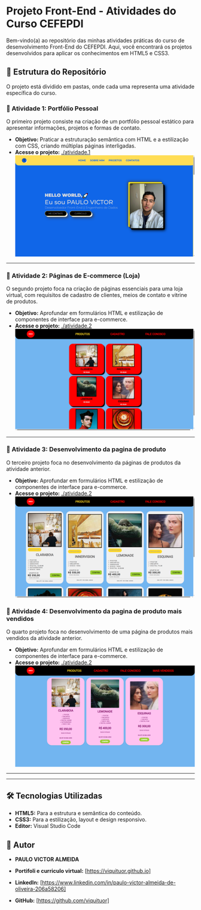 # Projeto Front-End - Atividades do Curso CEFEPDI

Bem-vindo(a) ao repositório das minhas atividades práticas do curso de desenvolvimento Front-End do CEFEPDI. Aqui, você encontrará os projetos desenvolvidos para aplicar os conhecimentos em HTML5 e CSS3.

## 📂 Estrutura do Repositório

O projeto está dividido em pastas, onde cada uma representa uma atividade específica do curso.

### 🚀 Atividade 1: Portfólio Pessoal

O primeiro projeto consiste na criação de um portfólio pessoal estático para apresentar informações, projetos e formas de contato.

* **Objetivo:** Praticar a estruturação semântica com HTML e a estilização com CSS, criando múltiplas páginas interligadas.
* **Acesse o projeto:** [./atividade.1](/Atividade.1)
![pagina incial da atividade 1](/assets/atv.1.png)

---

### 🛒 Atividade 2: Páginas de E-commerce (Loja)

O segundo projeto foca na criação de páginas essenciais para uma loja virtual, com requisitos de cadastro de clientes, meios de contato e vitrine de produtos.

* **Objetivo:** Aprofundar em formulários HTML e estilização de componentes de interface para e-commerce.
* **Acesse o projeto:** [./atividade.2](/Atividade.2)
![pagina incial da atividade 2](/assets/atv.2.png)

---

### 🔧 Atividade 3: Desenvolvimento da pagina de produto

O terceiro projeto foca no desenvolvimento da páginas de produtos da atividade anterior.

* **Objetivo:** Aprofundar em formulários HTML e estilização de componentes de interface para e-commerce.
* **Acesse o projeto:** [./atividade.2](/Atividade.3)
![pagina incial da atividade 2](/assets/atv.3.png)

### 🔧 Atividade 4: Desenvolvimento da pagina de produto mais vendidos

O quarto projeto foca no desenvolvimento de uma página de produtos mais vendidos da atividade anterior.

* **Objetivo:** Aprofundar em formulários HTML e estilização de componentes de interface para e-commerce.
* **Acesse o projeto:** [./atividade.2](/Atividade.4)
![pagina incial da atividade 2](/assets/atv.4.png)

---
---

## 🛠️ Tecnologias Utilizadas

* **HTML5:** Para a estrutura e semântica do conteúdo.
* **CSS3:** Para a estilização, layout e design responsivo.
* **Editor:** Visual Studio Code

## 👤 Autor

* **PAULO VICTOR ALMEIDA**

* **Portifoli e curriculo virtual:** [https://viquituor.github.io]

* **LinkedIn:** [https://www.linkedin.com/in/paulo-victor-almeida-de-oliveira-206a58206]

* **GitHub:** [https://github.com/viquituor]
